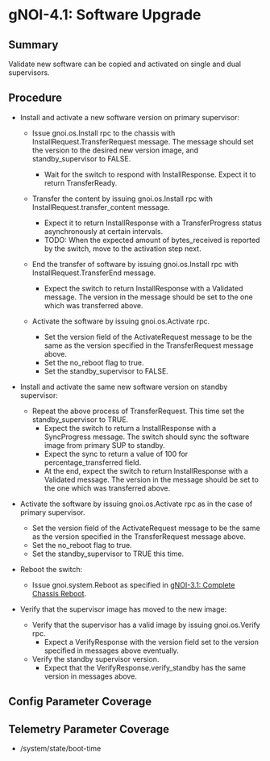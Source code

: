# gNOI-4.1: Software Upgrade

## Summary

Validate new software can be copied and activated on single and dual
supervisors.

## Procedure

*   Install and activate a new software version on primary supervisor:

    *   Issue gnoi.os.Install rpc to the chassis with
        InstallRequest.TransferRequest message. The message should set the
        version to the desired new version image, and standby_supervisor to
        FALSE.

        *   Wait for the switch to respond with InstallResponse. Expect it to
            return TransferReady.

    *   Transfer the content by issuing gnoi.os.Install rpc with
        InstallRequest.transfer_content message.

        *   Expect it to return InstallResponse with a TransferProgress status
            asynchronously at certain intervals.
        *   TODO: When the expected amount of bytes_received is reported by the
            switch, move to the activation step next.

    *   End the transfer of software by issuing gnoi.os.Install rpc with
        InstallRequest.TransferEnd message.

        *   Expect the switch to return InstallResponse with a Validated
            message. The version in the message should be set to the one which
            was transferred above.

    *   Activate the software by issuing gnoi.os.Activate rpc.

        *   Set the version field of the ActivateRequest message to be the same
            as the version specified in the TransferRequest message above.
        *   Set the no_reboot flag to true.
        *   Set the standby_supervisor to FALSE.

*   Install and activate the same new software version on standby supervisor:

    *   Repeat the above process of TransferRequest. This time set the
        standby_supervisor to TRUE.
        *   Expect the switch to return a InstallResponse with a SyncProgress
            message. The switch should sync the software image from primary SUP
            to standby.
        *   Expect the sync to return a value of 100 for percentage_transferred
            field.
        *   At the end, expect the switch to return InstallResponse with a
            Validated message. The version in the message should be set to the
            one which was transferred above.

*   Activate the software by issuing gnoi.os.Activate rpc as in the case of
    primary supervisor.

    *   Set the version field of the ActivateRequest message to be the same as
        the version specified in the TransferRequest message above.
    *   Set the no_reboot flag to true.
    *   Set the standby_supervisor to TRUE this time.

*   Reboot the switch:

    *   Issue gnoi.system.Reboot as specified in
        [gNOI-3.1: Complete Chassis Reboot](feature/gnoi/tests/complete_chassis_reboot/complete_chassis_reboot_test.md).

*   Verify that the supervisor image has moved to the new image:

    *   Verify that the supervisor has a valid image by issuing gnoi.os.Verify
        rpc.
        *   Expect a VerifyResponse with the version field set to the version
            specified in messages above eventually.
    *   Verify the standby supervisor version.
        *   Expect that the VerifyResponse.verify_standby has the same version
            in messages above.

## Config Parameter Coverage

## Telemetry Parameter Coverage

*   /system/state/boot-time
